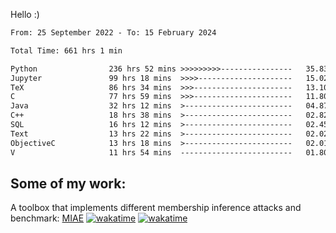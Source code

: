 Hello :)


<!--START_SECTION:waka-->

```txt
From: 25 September 2022 - To: 15 February 2024

Total Time: 661 hrs 1 min

Python                236 hrs 52 mins >>>>>>>>>----------------   35.83 %
Jupyter               99 hrs 18 mins  >>>>---------------------   15.02 %
TeX                   86 hrs 34 mins  >>>----------------------   13.10 %
C                     77 hrs 59 mins  >>>----------------------   11.80 %
Java                  32 hrs 12 mins  >------------------------   04.87 %
C++                   18 hrs 38 mins  >------------------------   02.82 %
SQL                   16 hrs 12 mins  >------------------------   02.45 %
Text                  13 hrs 22 mins  >------------------------   02.02 %
ObjectiveC            13 hrs 18 mins  >------------------------   02.01 %
V                     11 hrs 54 mins  -------------------------   01.80 %
```

<!--END_SECTION:waka-->

## Some of my work: 

A toolbox that implements different membership inference attacks and benchmark: [MIAE](https://github.com/RPI-DSPlab) [![wakatime](https://wakatime.com/badge/user/18ac89f5-baf8-49e6-a5ee-d9272435ce3a/project/3e6541fd-578f-4d9d-9080-f2a42b2d10e1.svg)](https://wakatime.com/badge/user/18ac89f5-baf8-49e6-a5ee-d9272435ce3a/project/3e6541fd-578f-4d9d-9080-f2a42b2d10e1) [![wakatime](https://wakatime.com/badge/user/18ac89f5-baf8-49e6-a5ee-d9272435ce3a/project/5d5826e9-c6d6-4d86-8b00-0d1608c5f167.svg)](https://wakatime.com/badge/user/18ac89f5-baf8-49e6-a5ee-d9272435ce3a/project/5d5826e9-c6d6-4d86-8b00-0d1608c5f167)
